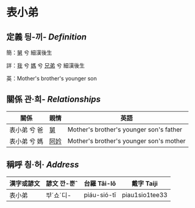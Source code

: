 # 表小弟
## 定義 딍-끼- _Definition_
簡：[舅](member16.md) 兮 細漢後生

詳：[我](member1.md) 兮 [媽](member3.md) 兮 [兄弟](member16.md) 兮 細漢後生

英：Mother's brother's younger son

## 關係 관·희- _Relationships_

關係 | 親情 | 英語
--- | --- | --- 
表小弟 兮 爸 | [舅](member16.md) | Mother's brother's younger son's father
表小弟 兮 媽 | [阿妗](member51.md) | Mother's brother's younger son's mother


## 稱呼 칑·허· _Address_

漢字或諺文 | 諺文 깐-뿐ˆ | 台羅 Tâi-lô | 戴字 Taiji
--- | --- | --- | --- 
表小弟 | ᄇᆤˊ쇼ˊ디- | piáu-sió-tī | piau1sio1tee33 
